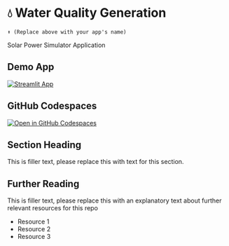 # 💧 Water Quality Generation
```
⬆️ (Replace above with your app's name)
```

Solar Power Simulator Application

## Demo App

[![Streamlit App](https://static.streamlit.io/badges/streamlit_badge_black_white.svg)](https://projectsyntheticdatageneration.streamlit.app/)

## GitHub Codespaces

[![Open in GitHub Codespaces](https://github.com/codespaces/badge.svg)](https://codespaces.new/streamlit/app-starter-kit?quickstart=1)

## Section Heading

This is filler text, please replace this with text for this section.

## Further Reading

This is filler text, please replace this with an explanatory text about further relevant resources for this repo
- Resource 1
- Resource 2
- Resource 3
